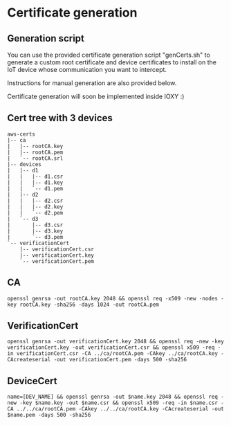 # Certificate generation

## Generation script 

You can use the provided certificate generation script "genCerts.sh" to generate a custom root certificate and device 
certificates to install on the IoT device whose communication you want to intercept. 

Instructions for manual generation are also provided below.

Certificate generation will soon be implemented inside IOXY :)

## Cert tree with 3 devices

```
aws-certs
|-- ca
|   |-- rootCA.key
|   |-- rootCA.pem
|   `-- rootCA.srl
|-- devices
|   |-- d1
|   |   |-- d1.csr
|   |   |-- d1.key
|   |   `-- d1.pem
|   |-- d2
|   |   |-- d2.csr
|   |   |-- d2.key
|   |   `-- d2.pem
|   `-- d3
|       |-- d3.csr
|       |-- d3.key
|       `-- d3.pem
`-- verificationCert
    |-- verificationCert.csr
    |-- verificationCert.key
    `-- verificationCert.pem
```


## CA

    openssl genrsa -out rootCA.key 2048 && openssl req -x509 -new -nodes -key rootCA.key -sha256 -days 1024 -out rootCA.pem

## VerificationCert

    openssl genrsa -out verificationCert.key 2048 && openssl req -new -key verificationCert.key -out verificationCert.csr && openssl x509 -req -in verificationCert.csr -CA ../ca/rootCA.pem -CAkey ../ca/rootCA.key -CAcreateserial -out verificationCert.pem -days 500 -sha256

## DeviceCert

    name=[DEV_NAME] && openssl genrsa -out $name.key 2048 && openssl req -new -key $name.key -out $name.csr && openssl x509 -req -in $name.csr -CA ../../ca/rootCA.pem -CAkey ../../ca/rootCA.key -CAcreateserial -out $name.pem -days 500 -sha256
